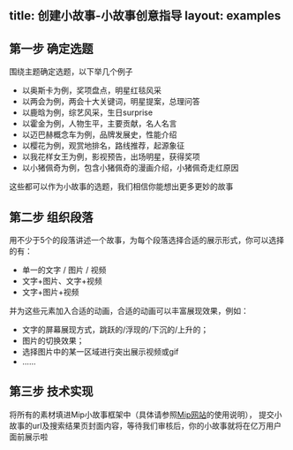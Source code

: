 title: 创建小故事-小故事创意指导
layout: examples
---

## 第一步   确定选题

围绕主题确定选题，以下举几个例子

- 以奥斯卡为例，奖项盘点，明星红毯风采
- 以两会为例，两会十大关键词，明星提案，总理问答
- 以鹿晗为例，综艺风采，生日surprise
- 以霍金为例，人物生平，主要贡献，名人名言
- 以迈巴赫概念车为例，品牌发展史，性能介绍
- 以樱花为例，观赏地排名，路线推荐，起源象征
- 以我花样女王为例，影视预告，出场明星，获得奖项
- 以小猪佩奇为例，包含小猪佩奇的漫画介绍，小猪佩奇走红原因

这些都可以作为小故事的选题，我们相信你能想出更多更妙的故事


## 第二步  组织段落

用不少于5个的段落讲述一个故事，为每个段落选择合适的展示形式，你可以选择的有：

- 单一的文字 /  图片 / 视频
- 文字+图片、文字+视频
- 文字+图片+视频

并为这些元素加入合适的动画，合适的动画可以丰富展现效果，例如：

- 文字的屏幕展现方式，跳跃的/浮现的/下沉的/上升的；
- 图片的切换效果；
- 选择图片中的某一区域进行突出展示视频或gif
- ……


## 第三步   技术实现

将所有的素材填进Mip小故事框架中（具体请参照[Mip网站](https://www.mipengine.org/examples/mip-extensions/mip-story.html)的使用说明），
提交小故事的url及搜索结果页封面内容，等待我们审核后，你的小故事就将在亿万用户面前展示啦